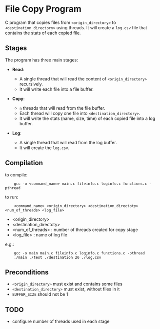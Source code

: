 # File Copy Program

C program that copies files from `<origin_directory>` to `<destination_directory>` using threads. It will create a `log.csv` file that contains the stats of each copied file.

## Stages

The program has three main stages:

- **Read**:
    - A single thread that will read the content of `<origin_directory>` recursively.
    - It will write each file into a file buffer.

- **Copy**:
    - `n` threads that will read from the file buffer.
    - Each thread will copy one file into `<destination_directory>`.
    - It will write the stats (name, size, time) of each copied file into a log buffer.

- **Log**:
    - A single thread that will read from the log buffer.
    - It will create the `log.csv`.

## Compilation

to compile:
```
    gcc -o <command_name> main.c fileinfo.c loginfo.c functions.c -pthread
```

to run:
```
    <command_name> <origin_directory> <destination_directoty> <num_of_threads> <log_file>
```
- <origin_directory> 
- <destination_directoty> 
- <num_of_threads> : number of threads created for copy stage
- <log_file> : name of log file

e.g.:
```
    gcc -o main main.c fileinfo.c loginfo.c functions.c -pthread
    ./main ./test ./destination 20 ./log.csv
```

## Preconditions

- `<origin_directory>` must exist and contains some files
- `<destination_directory>` must exist, without files in it
- `BUFFER_SIZE` should not be 1

## TODO

- configure number of threads used in each stage